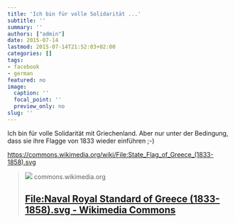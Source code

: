 ```yaml
---
title: 'Ich bin für volle Solidarität ...'
subtitle: ''
summary: ''
authors: ["admin"]
date: 2015-07-14
lastmod: 2015-07-14T21:52:03+02:00
categories: []
tags:
- facebook
- german
featured: no
image:
  caption: ''
  focal_point: ''
  preview_only: no
slug: ''
---
```

Ich bin für volle Solidarität mit Griechenland. Aber nur unter der Bedingung, dass sie ihre Flagge von 1833 wieder einführen ;-)

 https://commons.wikimedia.org/wiki/File:State_Flag_of_Greece_(1833-1858).svg
> [![](https://upload.wikimedia.org/wikipedia/commons/thumb/e/e1/Naval_Royal_Standard_of_Greece_%281833-1858%29.svg/1200px-Naval_Royal_Standard_of_Greece_%281833-1858%29.svg.png)](https://commons.wikimedia.org/wiki/File:State_Flag_of_Greece_(1833-1858).svg)
> commons.wikimedia.org
> ## [File:Naval Royal Standard of Greece (1833-1858).svg - Wikimedia Commons](https://commons.wikimedia.org/wiki/File:State_Flag_of_Greece_(1833-1858).svg)
>


